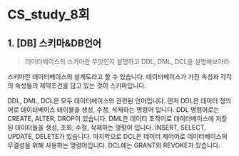 # CS_study_8회

## 1. [DB] 스키마&DB언어

> 데이터베이스의 스키마란 무엇인지 설명하고 DDL, DML, DCL을 설명해보아라.

스키마란 데이터베이스의 설계도라고 할 수 있습니다. 데이터베이스가 가진 속성과 각각의 속성들의 제약조건을 담고 있는 것이 스키마입니다.

DDL, DML, DCL은 모두 데이터베이스와 관련된 언어입니다. 먼저 DDL은 데이터 정의어로 데이터베이스 테이블을 생성, 수정, 삭제하는 명령어 입니다. DDL 명령어로는 CREATE, ALTER, DROP이 있습니다. DML은 데이터 조작어로 데이터베이스에 저장된 데이터들을 생성, 조회, 수정, 삭제하는 명령어 입니다. INSERT, SELECT, UPDATE, DELETE가 있습니다. 마지막으로 DCL은 데이터 제어어로 데이터베이스의 무결성을 위해 사용하는 명령어입니다. DCL에는 GRANT와 REVOKE가 있습니다.